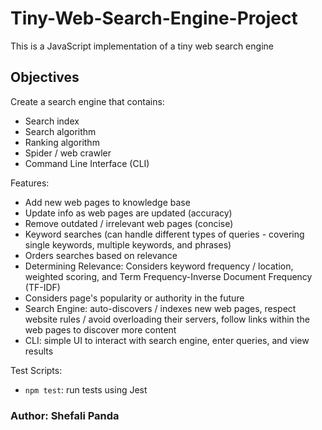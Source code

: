 # Tiny-Web-Search-Engine-Project
This is a JavaScript implementation of a tiny web search engine

## Objectives
Create a search engine that contains: 
- Search index
- Search algorithm
- Ranking algorithm
- Spider / web crawler
- Command Line Interface (CLI)

Features:
- Add new web pages to knowledge base
- Update info as web pages are updated (accuracy)
- Remove outdated / irrelevant web pages (concise)
- Keyword searches (can handle different types of queries - covering single keywords, multiple keywords, and phrases)
- Orders searches based on relevance
- Determining Relevance: Considers keyword frequency / location, weighted scoring, and Term Frequency-Inverse Document Frequency (TF-IDF)
- Considers page's popularity or authority in the future
- Search Engine: auto-discovers / indexes new web pages, respect website rules / avoid overloading their servers, follow links within the web pages to discover more content
- CLI: simple UI to interact with search engine, enter queries, and view results

Test Scripts:
- `npm test`: run tests using Jest


### Author: Shefali Panda
